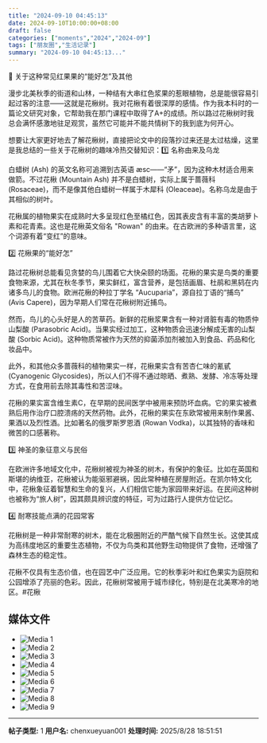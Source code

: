 ```yaml
---
title: "2024-09-10 04:45:13"
date: 2024-09-10T10:00:00+08:00
draft: false
categories: ["moments","2024","2024-09"]
tags: ["朋友圈","生活记录"]
summary: "2024-09-10 04:45:13..."
---
```


🎁 关于这种常见红果果的“能好怎”及其他

漫步北美秋季的街道和山林，一种结有大串红色浆果的惹眼植物，总是能很容易引起过客的注意——这就是花楸树。我对花楸有着很深厚的感情。作为我本科时的一篇论文研究对象，它帮助我在那门课程中取得了A+的成绩。所以路过花楸树时我总会满怀感激地驻足观赏，虽然它可能并不能共情树下的我到底为何开心。

想要让大家更好地去了解花楸树，直接把论文中的段落抄过来还是太过枯燥，这里是我总结的一些关于花楸树的趣味冷热交替知识：
​
1️⃣ 名称由来及乌龙

白蜡树 (Ash) 的英文名称可追溯到古英语 æsc——“矛”，因为这种木材适合用来做箭。不过花楸 (Mountain Ash) 并不是白蜡树，实际上属于蔷薇科 (Rosaceae)，而不是像其他白蜡树一样属于木犀科 (Oleaceae)。名称乌龙是由于其相似的树叶。

花楸属的植物果实在成熟时大多呈现红色至橘红色，因其表皮含有丰富的类胡萝卜素和花青素。这也是花楸英文俗名 "Rowan" 的由来。在古欧洲的多种语言里，这个词源有着“变红”的意味。

2️⃣ 花楸果的“能好怎”

路过花楸树总能看见贪婪的鸟儿围着它大快朵颐的场面。花楸的果实是鸟类的重要食物来源，尤其在秋冬季节，果实鲜红，富含营养，是包括画眉、杜鹃和黑鸫在内诸多鸟儿的食物。欧洲花楸的种拉丁学名 “Aucuparia”，源自拉丁语的“捕鸟” (Avis Capere)，因为早期人们常在花楸树附近捕鸟。

然而，鸟儿的心头好是人的苦草药。新鲜的花楸浆果含有一种对肾脏有毒的物质仲山梨酸 (Parasobric Acid)。当果实经过加工，这种物质会迅速分解成无害的山梨酸 (Sorbic Acid)。这种物质常被作为天然的抑菌添加剂被加入到食品、药品和化妆品中。

此外，和其他众多蔷薇科的植物果实一样，花楸果实含有苦杏仁味的氰甙 (Cyanogenic Glycosides)，所以人们不得不通过晾晒、煮熟、发酵、冷冻等处理方式，在食用前去除其毒性和苦涩味。

花楸的果实富含维生素C，在早期的民间医学中被用来预防坏血病。它的果实被煮熟后用作治疗口腔溃疡的天然药物。此外，花楸的果实在东欧常被用来制作果酱、果酒以及烈性酒。比如著名的俄罗斯罗恩酒 (Rowan Vodka)，以其独特的香味和微苦的口感著称。

3️⃣ 神圣的象征意义与民俗

在欧洲许多地域文化中，花楸树被视为神圣的树木，有保护的象征。比如在英国和斯堪的纳维亚，花楸被认为能驱邪避祸，因此常种植在房屋附近。在凯尔特文化中，花楸象征着智慧和生命的复兴，人们相信它能为家园带来好运。在民间这种树也被称为“旅人树”，因其颇具辨识度的特征，可为过路行人提供方位记忆。

4️⃣ 耐寒技能点满的花园常客

花楸树是一种非常耐寒的树木，能在北极圈附近的严酷气候下自然生长。这使其成为高纬度地区的重要生态植物，不仅为鸟类和其他野生动物提供了食物，还增强了森林生态的稳定性。

花楸不仅具有生态价值，也在园艺中广泛应用。它的秋季彩叶和红色果实为庭院和公园增添了亮丽的色彩。因此，花楸树常被用于城市绿化，特别是在北美寒冷的地区。
​
​#花楸

## 媒体文件

- ![Media 1](/Moments/photos/2024-09-10/202409100445130.jpg)
- ![Media 2](/Moments/photos/2024-09-10/202409100445131.jpg)
- ![Media 3](/Moments/photos/2024-09-10/202409100445132.jpg)
- ![Media 4](/Moments/photos/2024-09-10/202409100445133.jpg)
- ![Media 5](/Moments/photos/2024-09-10/202409100445134.jpg)
- ![Media 6](/Moments/photos/2024-09-10/202409100445135.jpg)
- ![Media 7](/Moments/photos/2024-09-10/202409100445136.jpg)
- ![Media 8](/Moments/photos/2024-09-10/202409100445137.jpg)
- ![Media 9](/Moments/photos/2024-09-10/202409100445138.jpg)

---

**帖子类型:** 1
**用户名:** chenxueyuan001
**处理时间:** 2025/8/28 18:51:51